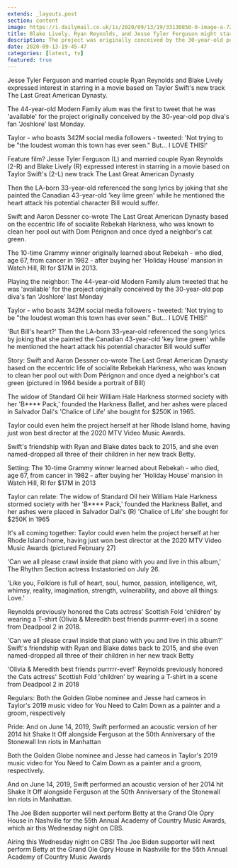 ```yaml
---
extends: _layouts.post
section: content
image: https://i.dailymail.co.uk/1s/2020/09/13/19/33130850-0-image-a-72_1600021792880.jpg 
title: Blake Lively, Ryan Reynolds, and Jesse Tyler Ferguson might star in movie based on Taylor Swift song 
description: The project was originally conceived by the 30-year-old pop divas fan Joshlore last Monday 
date: 2020-09-13-19-45-47 
categories: [latest, tv] 
featured: true 
--- 
```

Jesse Tyler Ferguson and married couple Ryan Reynolds and Blake Lively expressed interest in starring in a movie based on Taylor Swift's new track The Last Great American Dynasty.

The 44-year-old Modern Family alum was the first to tweet that he was 'available' for the project originally conceived by the 30-year-old pop diva's fan 'Joshlore' last Monday.

Taylor - who boasts 342M social media followers - tweeted: 'Not trying to be "the loudest woman this town has ever seen." But... I LOVE THIS!'  

Feature film? Jesse Tyler Ferguson (L) and married couple Ryan Reynolds (2-R) and Blake Lively (R) expressed interest in starring in a movie based on Taylor Swift's (2-L) new track The Last Great American Dynasty

Then the LA-born 33-year-old referenced the song lyrics by joking that she painted the Canadian 43-year-old 'key lime green' while he mentioned the heart attack his potential character Bill would suffer.

Swift and Aaron Dessner co-wrote The Last Great American Dynasty based on the eccentric life of socialite Rebekah Harkness, who was known to clean her pool out with Dom Pérignon and once dyed a neighbor's cat green.

The 10-time Grammy winner originally learned about Rebekah - who died, age 67, from cancer in 1982 - after buying her 'Holiday House' mansion in Watch Hill, RI for $17M in 2013. 

Playing the neighbor: The 44-year-old Modern Family alum tweeted that he was 'available' for the project originally conceived by the 30-year-old pop diva's fan 'Joshlore' last Monday

Taylor - who boasts 342M social media followers - tweeted: 'Not trying to be "the loudest woman this town has ever seen." But... I LOVE THIS!'

'But Bill's heart?' Then the LA-born 33-year-old referenced the song lyrics by joking that she painted the Canadian 43-year-old 'key lime green' while he mentioned the heart attack his potential character Bill would suffer

Story: Swift and Aaron Dessner co-wrote The Last Great American Dynasty based on the eccentric life of socialite Rebekah Harkness, who was known to clean her pool out with Dom Pérignon and once dyed a neighbor's cat green (pictured in 1964 beside a portrait of Bill)

The widow of Standard Oil heir William Hale Harkness stormed society with her 'B**** Pack,' founded the Harkness Ballet, and her ashes were placed in Salvador Dalí's 'Chalice of Life' she bought for $250K in 1965. 

Taylor could even helm the project herself at her Rhode Island home, having just won best director at the 2020 MTV Video Music Awards.

Swift's friendship with Ryan and Blake dates back to 2015, and she even named-dropped all three of their children in her new track Betty.

Setting: The 10-time Grammy winner learned about Rebekah - who died, age 67, from cancer in 1982 - after buying her 'Holiday House' mansion in Watch Hill, RI for $17M in 2013

Taylor can relate: The widow of Standard Oil heir William Hale Harkness stormed society with her 'B**** Pack,' founded the Harkness Ballet, and her ashes were placed in Salvador Dalí's (R) 'Chalice of Life' she bought for $250K in 1965

It's all coming together: Taylor could even helm the project herself at her Rhode Island home, having just won best director at the 2020 MTV Video Music Awards (pictured February 27)

'Can we all please crawl inside that piano with you and live in this album,' The Rhythm Section actress Instastoried on July 26.

'Like you, Folklore is full of heart, soul, humor, passion, intelligence, wit, whimsy, reality, imagination, strength, vulnerability, and above all things: Love.'

Reynolds previously honored the Cats actress' Scottish Fold 'children' by wearing a T-shirt (Olivia & Meredith best friends purrrrr-ever) in a scene from Deadpool 2 in 2018. 

'Can we all please crawl inside that piano with you and live in this album?' Swift's friendship with Ryan and Blake dates back to 2015, and she even named-dropped all three of their children in her new track Betty

'Olivia & Meredith best friends purrrrr-ever!' Reynolds previously honored the Cats actress' Scottish Fold 'children' by wearing a T-shirt in a scene from Deadpool 2 in 2018

Regulars: Both the Golden Globe nominee and Jesse had cameos in Taylor's 2019 music video for You Need to Calm Down as a painter and a groom, respectively

Pride: And on June 14, 2019, Swift performed an acoustic version of her 2014 hit Shake It Off alongside Ferguson at the 50th Anniversary of the Stonewall Inn riots in Manhattan

Both the Golden Globe nominee and Jesse had cameos in Taylor's 2019 music video for You Need to Calm Down as a painter and a groom, respectively.

And on June 14, 2019, Swift performed an acoustic version of her 2014 hit Shake It Off alongside Ferguson at the 50th Anniversary of the Stonewall Inn riots in Manhattan.

The Joe Biden supporter will next perform Betty at the Grand Ole Opry House in Nashville for the 55th Annual Academy of Country Music Awards, which air this Wednesday night on CBS.

Airing this Wednesday night on CBS! The Joe Biden supporter will next perform Betty at the Grand Ole Opry House in Nashville for the 55th Annual Academy of Country Music Awards

